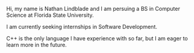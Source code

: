 Hi, my name is Nathan Lindblade and I am persuing a BS in Computer Science at Florida State University.

I am currently seeking internships in Software Development.

C++ is the only language I have experience with so far, but I am eager to learn more in the future.
